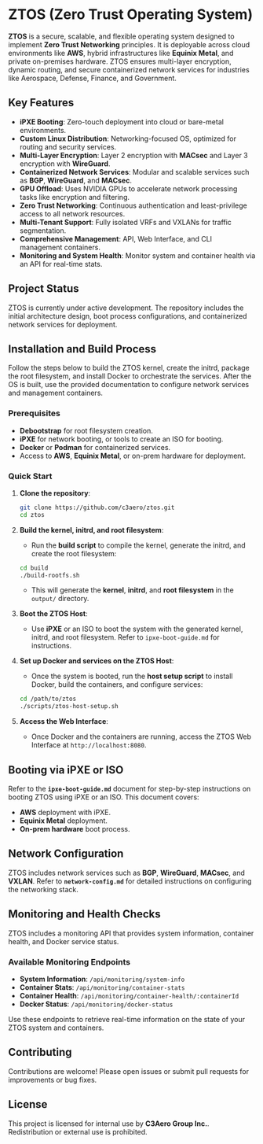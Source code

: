 # ZTOS (Zero Trust Operating System)

**ZTOS** is a secure, scalable, and flexible operating system designed to implement **Zero Trust Networking** principles. It is deployable across cloud environments like **AWS**, hybrid infrastructures like **Equinix Metal**, and private on-premises hardware. ZTOS ensures multi-layer encryption, dynamic routing, and secure containerized network services for industries like Aerospace, Defense, Finance, and Government.

## Key Features

- **iPXE Booting**: Zero-touch deployment into cloud or bare-metal environments.
- **Custom Linux Distribution**: Networking-focused OS, optimized for routing and security services.
- **Multi-Layer Encryption**: Layer 2 encryption with **MACsec** and Layer 3 encryption with **WireGuard**.
- **Containerized Network Services**: Modular and scalable services such as **BGP**, **WireGuard**, and **MACsec**.
- **GPU Offload**: Uses NVIDIA GPUs to accelerate network processing tasks like encryption and filtering.
- **Zero Trust Networking**: Continuous authentication and least-privilege access to all network resources.
- **Multi-Tenant Support**: Fully isolated VRFs and VXLANs for traffic segmentation.
- **Comprehensive Management**: API, Web Interface, and CLI management containers.
- **Monitoring and System Health**: Monitor system and container health via an API for real-time stats.

## Project Status

ZTOS is currently under active development. The repository includes the initial architecture design, boot process configurations, and containerized network services for deployment.

## Installation and Build Process

Follow the steps below to build the ZTOS kernel, create the initrd, package the root filesystem, and install Docker to orchestrate the services. After the OS is built, use the provided documentation to configure network services and management containers.

### Prerequisites

- **Debootstrap** for root filesystem creation.
- **iPXE** for network booting, or tools to create an ISO for booting.
- **Docker** or **Podman** for containerized services.
- Access to **AWS**, **Equinix Metal**, or on-prem hardware for deployment.

### Quick Start

1. **Clone the repository**:
    ```bash
    git clone https://github.com/c3aero/ztos.git
    cd ztos
    ```

2. **Build the kernel, initrd, and root filesystem**:
    - Run the **build script** to compile the kernel, generate the initrd, and create the root filesystem:
    ```bash
    cd build
    ./build-rootfs.sh
    ```
    - This will generate the **kernel**, **initrd**, and **root filesystem** in the `output/` directory.

3. **Boot the ZTOS Host**:
    - Use **iPXE** or an ISO to boot the system with the generated kernel, initrd, and root filesystem. Refer to `ipxe-boot-guide.md` for instructions.

4. **Set up Docker and services on the ZTOS Host**:
    - Once the system is booted, run the **host setup script** to install Docker, build the containers, and configure services:
    ```bash
    cd /path/to/ztos
    ./scripts/ztos-host-setup.sh
    ```

5. **Access the Web Interface**:
    - Once Docker and the containers are running, access the ZTOS Web Interface at `http://localhost:8080`.

## Booting via iPXE or ISO

Refer to the **`ipxe-boot-guide.md`** document for step-by-step instructions on booting ZTOS using iPXE or an ISO. This document covers:
- **AWS** deployment with iPXE.
- **Equinix Metal** deployment.
- **On-prem hardware** boot process.

## Network Configuration

ZTOS includes network services such as **BGP**, **WireGuard**, **MACsec**, and **VXLAN**. Refer to **`network-config.md`** for detailed instructions on configuring the networking stack.

## Monitoring and Health Checks

ZTOS includes a monitoring API that provides system information, container health, and Docker service status.

### Available Monitoring Endpoints

- **System Information**: `/api/monitoring/system-info`
- **Container Stats**: `/api/monitoring/container-stats`
- **Container Health**: `/api/monitoring/container-health/:containerId`
- **Docker Status**: `/api/monitoring/docker-status`

Use these endpoints to retrieve real-time information on the state of your ZTOS system and containers.

## Contributing

Contributions are welcome! Please open issues or submit pull requests for improvements or bug fixes.

## License

This project is licensed for internal use by **C3Aero Group Inc.**. Redistribution or external use is prohibited.
